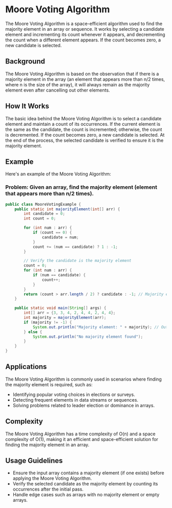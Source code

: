 # Moore Voting Algorithm

The Moore Voting Algorithm is a space-efficient algorithm used to find the majority element in an array or sequence. It works by selecting a candidate element and incrementing its count whenever it appears, and decrementing the count when a different element appears. If the count becomes zero, a new candidate is selected.

## Background

The Moore Voting Algorithm is based on the observation that if there is a majority element in the array (an element that appears more than n/2 times, where n is the size of the array), it will always remain as the majority element even after cancelling out other elements.

## How It Works

The basic idea behind the Moore Voting Algorithm is to select a candidate element and maintain a count of its occurrences. If the current element is the same as the candidate, the count is incremented; otherwise, the count is decremented. If the count becomes zero, a new candidate is selected. At the end of the process, the selected candidate is verified to ensure it is the majority element.

## Example

Here's an example of the Moore Voting Algorithm:

### Problem: Given an array, find the majority element (element that appears more than n/2 times).

```java
public class MooreVotingExample {
    public static int majorityElement(int[] arr) {
        int candidate = 0;
        int count = 0;

        for (int num : arr) {
            if (count == 0) {
                candidate = num;
            }
            count += (num == candidate) ? 1 : -1;
        }

        // Verify the candidate is the majority element
        count = 0;
        for (int num : arr) {
            if (num == candidate) {
                count++;
            }
        }
        return (count > arr.length / 2) ? candidate : -1; // Majority element found or not
    }

    public static void main(String[] args) {
        int[] arr = {3, 3, 4, 2, 4, 4, 2, 4, 4};
        int majority = majorityElement(arr);
        if (majority != -1) {
            System.out.println("Majority element: " + majority); // Output: Majority element: 4
        } else {
            System.out.println("No majority element found");
        }
    }
}
```

## Applications

The Moore Voting Algorithm is commonly used in scenarios where finding the majority element is required, such as:

 - Identifying popular voting choices in elections or surveys.
 - Detecting frequent elements in data streams or sequences.
 - Solving problems related to leader election or dominance in arrays.

## Complexity

The Moore Voting Algorithm has a time complexity of O(n) and a space complexity of O(1), making it an efficient and space-efficient solution for finding the majority element in an array.

## Usage Guidelines

 - Ensure the input array contains a majority element (if one exists) before applying the Moore Voting Algorithm.
 - Verify the selected candidate as the majority element by counting its occurrences after the initial pass.
 - Handle edge cases such as arrays with no majority element or empty arrays.